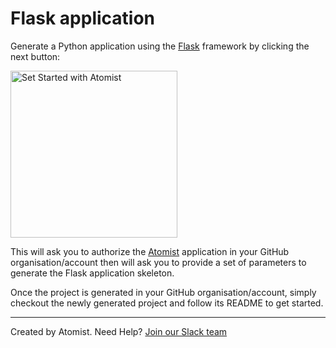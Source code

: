 # Flask application

Generate a Python application using the [Flask](http://flask.pocoo.org/)
framework by clicking the next button:

[<img src="https://images.atomist.com/button/create-project.png" width="267" alt="Set Started with Atomist"/>](https://api.atomist.com/v1/projects/generators/f57c6427-f2de-4cf4-931a-b1221a9cd08a)

This will ask you to authorize the [Atomist](https://www.atomist.com/)
application in your GitHub organisation/account then will ask you to provide
a set of parameters to generate the Flask application skeleton.

Once the project is generated in your GitHub organisation/account, simply
checkout the newly generated project and follow its README to get started.

---
Created by Atomist. Need Help? [Join our Slack team](https://join.atomist.com/)